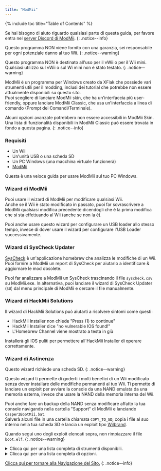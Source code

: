 ```yaml
---
title: "ModMii"
---
```


{% include toc title="Table of Contents" %}

Se hai bisogno di aiuto riguardo qualsiasi parte di questa guida, per favore entra nel [server Discord di ModMii](https://discord.gg/cMnBRACQwQ).
{: .notice--info}

Questo programma NON viene fornito con una garanzia, sei responsabile per ogni potenziale danno al tuo Wii.
{: .notice--warning}

Questo programma NON è destinato all'uso per il vWii o per il Wii mini. Qualsiasi utilizzo sul vWii o sul Wi mini non è stato testato.
{: .notice--warning}

ModMii è un programma per Windows creato da XFlak che possiede vari strumenti utili per il modding, inclusi dei tutorial che potrebbe non essere attualmente disponibili su questo sito.<br> Puoi scegliere di lanciare ModMii skin, che ha un'interfaccia più user-friendly, oppure lanciare ModMii Classic, che usa un'interfaccia a linea di comando (Prompt dei Comandi/Terminale).

Alcuni opzioni avanzate potrebbero non essere accessibili in ModMii Skin. Una lista di funzionalità disponibili in ModMii Classic può essere trovata in fondo a questa pagina.
{: .notice--info}

### Requisiti

* Un Wii
* Un'unità USB o una scheda SD
* Un PC Windows (una macchina virtuale funzionerà)
* [ModMii](https://modmii.github.io/)

Questa è una veloce guida per usare ModMii sul tuo PC Windows.

### Wizard di ModMii

Puoi usare il wizard di ModMii per modificare qualsiasi Wii. <br> Anche se il Wii è stato modificato in passato, puoi far sovrascrivere a ModMii qualsiasi modifica precedente dicendogli che è la prima modifica che si sta effettuando al Wii (anche se non la è).

Puoi anche usare questo wizard per configurare un USB loader allo stesso tempo, invece di dover usare il wizard per configurare l'USB Loader successivamente.

### Wizard di SysCheck Updater

[SysCheck](syscheck) è un'applicazione homebrew che analizza le modifiche di un Wii. <br> Puoi fornire a ModMii un report di SysCheck per aiutarlo a identificare & aggiornare le mod obsolete.

Puoi far analizzare a ModMii un SysCheck trascinando il file `syscheck.csv` su ModMii.exe. In alternativa, puoi lanciare il wizard di SysCheck Updater (`SU`) dal menu principale di ModMii e cercare il file manualmente.

### Wizard di HackMii Solutions

Il wizard di HackMii Solutions può aiutarti a risolvere sintomi come questi:

+ HackMii Installer non chiede "Press (1) to continue"
+ HackMii Installer dice "no vulnerable IOS found!"
+ L'Homebrew Channel viene mostrato a testa in giù

Installerà gli IOS puliti per permettere all'HackMii Installer di operare correttamente.

### Wizard di Astinenza

Questo wizard richiede una scheda SD.
{: .notice--warning}

Questo wizard ti permette di goderti i molti benefici di un Wii modificato senza dover installare delle modifiche permanenti al tuo Wii. Ti permette di lanciare un exploit per avviare la console da una NAND emulata da una memoria esterna, invece che usare la NAND della memoria interna del Wii.

Puoi anche fare un backup della NAND senza modificare affatto la tua console navigando nella cartella "Support" di ModMii e lanciando `Casper2BootMii.bat`. <br> Salverà alcuni file in una cartella chiamata `COPY_TO_SD`; copia i file al suo interno nella tua scheda SD e lancia un exploit tipo [Wilbrand](wilbrand).

Quando segui uno degli exploit elencati sopra, non rimpiazzare il file `boot.elf`.
{: .notice--warning}


<details id="Modmii-Tools" class="notice--info" markdown="1">
<summary><a>Clicca qui per una lista completa di strumenti disponibili.</a></summary>

| Strumento                                                                                    | Descrizione                                                                                                                                                                                                                                                                  |
| -------------------------------------------------------------------------------------------- | ---------------------------------------------------------------------------------------------------------------------------------------------------------------------------------------------------------------------------------------------------------------------------- |
| W = Wizard di ModMii <-- Inizia qui per modificare il tuo Wii!                               | Questa opzions può essere usata per modificare il tuo Wii per la prima volta o per modificare un Wii che è già stato modificato in precedenza.                                                                                                                               |
| SU = Wizard di SysCheck Updater (aggiorna solo le modifiche obsolete)                        | Questa optione è utile per coloro che hanno vecchia modifiche installate sul loro Wii come DarkCorp/Ciosspaghetti che può potenzialmente causare problemi per il custom firmware homebrew di ultima versione.                                                                |
| U = Wizard di Configuratione di USB-Loader                                                   | Questa opzione di aiuterà a configurare correttamente il tuo USB loader per essere capace di caricare backup di dischi da una scheda SD o unità USB.                                                                                                                         |
| H = Wizard di HackMii Solutions (HBC a testa in giù\Soluzione No Vulnerable IOS)            | Questa options è utile per coloro che stanno avendo problemi nel far funzionare HackMii Installer, o se hanno semplicemente l'homebrew channel a testa in giù, o se DarkCorp/Ciosspaghetti era installato e non c'era nessun homebrew channel.                               |
| AW = Wizard di Astinenza (Modifiche Wii non permanenti)                                      | Questa opzione è utile per coloro che non vogliono effettuare delle modifiche permanenti al loro Wii ma vogliono comunque avere alcuni dei benefici offerti dal software homebrew.                                                                                           |
| RC = Wizard del Cambio di Regione                                                            | Questa opzione può essere usata per cambiare la regione del tuo Wii senza brickarlo (questa è la miglior guida del cambio di regione internet!).                                                                                                                             |
| S = Installazione di SNEEK, Creatore\Modificatore di EmuNAND, Estrattore di Massa di Giochi | Questa opzione ti aiuterà a configurare correttamente un EmuNAND (cioè neek2o) sulla tua scheda SD o unità USB. i benefici dell'Emunand includono spazio extra per i salvataggi dei giochi o canali. e il beneficio di non effettuare alcuna modifica permanente al tuo Wii. |
| F = apri un File o Cartella con ModMii per molte altre funzioni!                             | Questa opzione è uno strumento avanzato specialmente utile per gli sviluppatori.                                                                                                                                                                                             |
| 1 = Scarica Pagina 1 (Menu di Sistema, IOS, MIOS, Canali etc.)                               | Questa opzione apre la prima pagina di download che include le parti fondamentali del menu di sistema (scaricate dal NUS).                                                                                                                                                   |
| 2 = Scarica Pagina 2 (Applicazioni, File USB-Loader, CheatCodes etc.)                        | Questa opzione apre la seconda pagina di download che include exploit utili e applicazioni per il tuo Wii che includono anche applicazioni per il PC.                                                                                                                        |
| 3 = Scarica Pagina 3 (Temi del Menu di Sistema)                                              | Questa opzione apre la terza pagina di download che include alcuni temi del menu di sistema ed elementi richiesti per installare un tema del menu sistema (le applicazioni di base sono scaricate dal NUS).                                                                  |
| 4 = Scarica Pagina 4 (cIOS e cMIOS)                                                          | Questa opzione apre la quarta pagina di download che include cIOS e cMIOS per l'uso di USB loaders. È consigliato installare solamente i cIOS a meno che non voglia fare del testing.                                                                                        |
| A = Download Avanazati e Creatore di Forwarder DOL\ISO                                      | Questa opzione è uno strumento avanzato usato per personalizzare ulteriormente i download o per permetterti di creare il tuo file eseguibile dol utile per i forwarder (canali sul menu di sistema per accedere applicazioni del Wii).                                       |
| L = Carica Coda di Download                                                                  | Questa opzione scaricherò tutti i titoli richiesti per il menu di sistema del Wii (titoli scaricato dal NUS)                                                                                                                                                                 |
| C = Crea File di Configurazione per BootMii, Wad Manager o Multi-Mod Manager                 | Questa opzione ti aiuterà a creare i file di configurazione richiesti per certe applicazioni.                                                                                                                                                                                |
| FC = File Cleanup & App Updater: aggiorna applcazioni e/o rimuovi file non necessari         | Questa opzione è utile per coloro che vogliono ripulire la loro scheda SD o unità USB da applicazioni obsolete, inutili, o comunque deprecate.                                                                                                                               |
| M = Modalità ModMii Skiin: usa il tuo mouse invece della tastiera!                           | Questa opzione lancerà la versione skin di ModMii. Alcuni opzioni avanzate potrebbero non essere accessibili in ModMii Skin.                                                                                                                                                 |

</details>

<details id="Modmii-Options" class="notice--info" markdown="1">
<summary><a>Clicca qui per una lista completa di opzioni.</a></summary>

| Opzione                                                                           | Descrizione                                                                                                                  |
| --------------------------------------------------------------------------------- | ---------------------------------------------------------------------------------------------------------------------------- |
| D = Cambia lettera dell'unità:                                                    | Cambia dove i file della tua scheda SD sono salvati.                                                                         |
| DU = Cambia lettera dell'unità per USB:                                           | Cambia dove i file della tua unità USB sono salvati.                                                                         |
| d2x = cambia la versione del cIOS d2x generato:                                   | Cambia la versione del cios che ModMii scarica.                                                                              |
| H = Hermes cIOS (202 & 222-224) sarà anche consigliato                            | Permette agli IOS di essere consigliati e scaricare nel syscheck updater (starà stubbed se disattivato).                     |
| CM = cMIOS inclusi nei cIOS consigliati                                           | Permette ai cMIOS di essere consigliati e scaricati nel syscheck updater (installerà i MIOS stock se disabilitato).          |
| E = Protezione Brick Extra nelle Guide dei Wizard ModMii                          | Permette agli IOS della protezione extra dai brick di ModMii essere consigliati e usati nello strumento di syscheck updater. |
| U = Aggiorna IOS. Wizard/SysCheck-Updater aggiorna gli IOS attivi                 | Aggiorna gli IOS esistenti alla versione più recente disponibile sul NUS.                                                    |
| AU = Gli aggiornamenti automatici salteranno il controllo se presenti nella cache | Salterà il download dei file se già nella code.                                                                              |
| FWD = Installa Forwarder dell'USB-Loader nelle Guide dei Wizard di ModMii         | Includerà il file wad del forwarder dell'USB loader nelle guide dei wizard degli USB loader.                                 |
| PC = Posizione di Salvataggio Programmi PC                                        | Cambia la posizione di salvataggio per i programmi PC scaricabili.                                                           |
| RS = Root Save: Salva IOS/MIOS sul root invece che nella cartella dei WAD         | Salva gli IOS\MIOS nel root invece che nella cartella WAD.                                                                  |
| 1 = Non mantenere cartelle 00000001 o NUS per IOS\MIOS\SM etc                   | Elimina le cartelle usate per compilare il file wad e ti dà solamente il file wad.                                           |
| n2o = neek2o - crea mod di s\uneek invece dell'originale                         | Usa una migliore versione modificata di neek2o nel creatore di EmuNAND.                                                      |
| SSD = Accesso SD a SNEEK e SNEEK+DI                                               | Permette a SNEEK e SNEEK+DI di accedere alla scheda SD.                                                                      |
| F = Colore di Font.bin per SNEEK/UNEEK                                            | Cambia il colore del font per neek2o.                                                                                        |
| SV = Output Verboso di SNEEK                                                      | Mostra informazioni extra riguardo l'EmuNAND.                                                                                |
| V = Modalità verbosa per ModMii Skin & nandBinCheck                               | Mostra un'altra finestra con informazioni extra riguardanti il controllo della nand.                                         |
| SO = Riproduci suoni alla Fine                                                    | Riproduce un jingle divertente dopo un download andato a buon fine.                                                          |
| A = Auto-Update di ModMii all'avvio                                               | Controllerà la presenza di aggiornamenti in automatico all'avvio di ModMii.                                                  |
| N = Controlla per nuove versioni di ModMii adesso                                 | Verificherè online la presenza di un aggiornamento di ModMii.                                                                |

</details>

[Clicca qui per tornare alla Navigazione del Sito.](navigazione-sito)
{: .notice--info}
